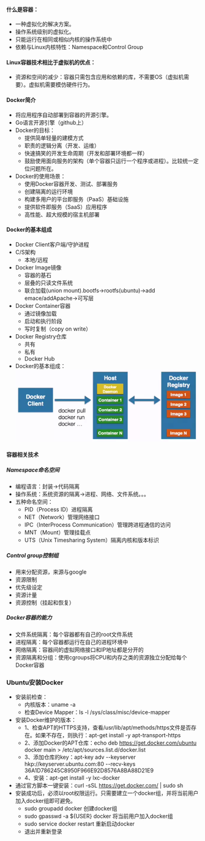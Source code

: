 #### 什么是容器：
 - 一种虚拟化的解决方案。
 - 操作系统级别的虚拟化。
 - 只能运行在相同或相似内核的操作系统中
 - 依赖与Linux内核特性：Namespace和Control Group

#### Linux容器技术相比于虚拟机的优点：
 - 资源和空间的减少：容器只需包含应用和依赖的库，不需要OS（虚拟机需要）。虚拟机需要模仿硬件行为。

#### Docker简介
 - 将应用程序自动部署到容器的开源引擎。
 - Go语言开源引擎（github上）
 - Docker的目标：
   -  提供简单轻量的建模方式
   -  职责的逻辑分离（开发、运维）
   -  快速搞笑的开发生命周期（开发和部署环境都一样）
   -  鼓励使用面向服务的架构（单个容器只运行一个程序或进程）。比较统一定位问题所在。
 - Docker的使用场景：
   -  使用Docker容器开发、测试、部署服务
   -  创建隔离的运行环境
   -  构建多用户的平台即服务（PaaS）基础设施
   -  提供软件即服务（SaaS）应用程序
   -  高性能、超大规模的宿主机部署

#### Docker的基本组成
-  Docker Client客户端/守护进程
- C/S架构
  -  本地/远程
- Docker Image镜像
  -  容器的基石
  -  层叠的只读文件系统 
  -  联合加载(union mount).bootfs->rootfs(ubuntu)->add emace/addApache->可写层
- Docker Container容器
  - 通过镜像加载
  - 启动和执行阶段 
  - 写时复制（copy on write）
- Docker Registry仓库
  - 共有
  - 私有
  - Docker Hub  
- Docker的基本组成：![1](./images/1.png)

#### 容器相关技术
##### Namespace命名空间
 - 编程语言：封装->代码隔离
 - 操作系统：系统资源的隔离->进程、网络、文件系统。。。
 - 五种命名空间：
   -  PID（Process ID）进程隔离
   -  NET（Network）管理网络接口
   -  IPC（InterProcess Communication）管理跨进程通信的访问
   -  MNT（Mount）管理挂载点
   -  UTS（Unix Timesharing System）隔离内核和版本标识
##### Control group控制组
 - 用来分配资源，来源与google
 -  资源限制
 -  优先级设定
 -  资源计量
 -  资源控制（挂起和恢复）
##### Docker容器的能力
 - 文件系统隔离：每个容器都有自己的root文件系统
 - 进程隔离：每个容器都运行在自己的进程环境中
 - 网络隔离：容器间的虚拟网络接口和IP地址都是分开的
 - 资源隔离和分组：使用cgroups将CPU和内存之类的资源独立分配给每个Docker容器

### Ubuntu安装Docker
 - 安装前检查：
   -  内核版本：uname -a
   -  检查Device Mapper：ls -l /sys/class/misc/device-mapper
 - 安装Docker维护的版本：
   -  1、检查APT的HTTPS支持，查看/usr/lib/apt/methods/https文件是否存在。如果不存在，则执行：apt-get install -y apt-transport-https
   -  2、添加Docker的APT仓库：echo deb https://get.docker.com/ubuntu docker main > /etc/apt/sources.list.d/docker.list
   -  3、添加仓库的key：apt-key adv --keyserver hkp://keyserver.ubuntu.com:80 --recv-keys 36A1D786245C8950F966E92D8576A8BA88D21E9
   -  4、安装：apt-get install -y lxc-docker
 - 通过官方脚本一键安装：curl -sSL https://get.docker.com/ | sudo sh
 - 安装成功后，必须以root权限运行。只需要建立一个docker组，并将当前用户加入docker组即可避免。
   - sudo groupadd docker 创建docker组
   - sudo gpasswd -a ${USER} docker 将当前用户加入docker组
   - sudo service docker restart 重新启动docker
   - 退出并重新登录